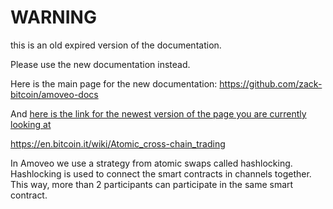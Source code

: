 WARNING
========

this is an old expired version of the documentation.

Please use the new documentation instead. 

Here is the main page for the new documentation: https://github.com/zack-bitcoin/amoveo-docs 

And [here is the link for the newest version of the page you are currently looking at](https://github.com/zack-bitcoin/amoveo-docs/blob/master//basics/atomic_swaps.md)

https://en.bitcoin.it/wiki/Atomic_cross-chain_trading

In Amoveo we use a strategy from atomic swaps called hashlocking. Hashlocking is used to connect the smart contracts in channels together. This way, more than 2 participants can participate in the same smart contract.